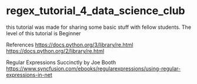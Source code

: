 # regex_tutorial_4_data_science_club
this tutorial was made for sharing some basic stuff with fellow students.
The level of this tutorial is Beginner

References
https://docs.python.org/3/library/re.html
https://docs.python.org/2/library/re.html

Regular Expressions Succinctly by Joe Booth
https://www.syncfusion.com/ebooks/regularexpressions/using-regular-expressions-in-net

